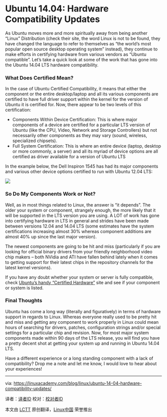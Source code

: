 Ubuntu 14.04: Hardware Compatibility Updates
================================================================================
As Ubuntu moves more and more spiritually away from being another “Linux” Distribution (check their site, the word Linux is not to be found, they have changed the language to refer to themselves as “the world’s most popular open source desktop operating system” instead), they continue to make efforts in certifying hardware from various vendors as “Ubuntu compatible”. Let’s take a quick look at some of the work that has gone into the Ubuntu 14.04 LTS hardware compatibility.

### What Does Certified Mean? ###

In the case of Ubuntu Certified Compatibility, it means that either the component or the entire desktop/laptop and all its various components are certified to have full driver support within the kernel for the version of Ubuntu it is certified for. Now, there appear to be two levels of this certification:

- Components Within Device Certification: This is where major components of a device are certified for a particular LTS version of Ubuntu (like the CPU, Video, Network and Storage Controllers) but not necessarily other components as they may vary (sound, wireless, specialized chipsets).
- Full System Certification: This is where an entire device (laptop, desktop or more commonly, a server) and all its myriad of device options are all certified as driver available for a version of Ubuntu LTS

In the example below, the Dell Inspiron 1545 has had its major components and various other device options certified to run with Ubuntu 12.04 LTS:

![](https://linuxacademy.com/blog/wp-content/uploads/2014/06/ubuhdwccert.png)

### So Do My Components Work or Not? ###

Well, as in most things related to Linux, the answer is “it depends”. The older your system or component, strangely enough, the more likely that it will be supported in the LTS version you are using. A LOT of work has gone into certifying hardware in LTS in general and strides have been made between versions 12.04 and 14.04 LTS (some estimates have the system certifications increasing almost 30% whereas component additions are almost 40% up since the last major version).

The newest components are going to be hit and miss (particularly if you are looking for official binary drivers from your friendly neighborhood video chip makers – both NVidia and ATI have fallen behind lately when it comes to getting support for their latest chips in the repository channels for the latest kernel versions).

If you have any doubt whether your system or server is fully compatible, check [Ubuntu’s handy “Certified Hardware”][1] site and see if your component or system is listed.

### Final Thoughts ###

Ubuntu has come a long way (literally and figuratively) in terms of hardware support in regards to Linux. Whereas everyone really used to be pretty hit and miss and getting any component to work properly in Linux could mean hours of searching for drivers, patches, configuration strings and/or special settings for a particular chip and revision. Now, for most major system components made within 90 days of the LTS release, you will find you have a pretty decent shot at getting your system up and running in Ubuntu 14.04 LTS.

Have a different experience or a long standing component with a lack of compatibility? Drop me a note and let me know, I would love to hear about your experiences!

--------------------------------------------------------------------------------

via: https://linuxacademy.com/blog/linux/ubuntu-14-04-hardware-compatibility-updates/

译者：[译者ID](https://github.com/译者ID) 校对：[校对者ID](https://github.com/校对者ID)

本文由 [LCTT](https://github.com/LCTT/TranslateProject) 原创翻译，[Linux中国](http://linux.cn/) 荣誉推出

[1]:http://www.ubuntu.com/certification/